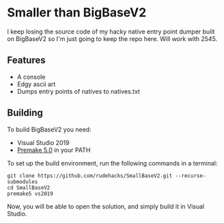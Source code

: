 # Smaller than BigBaseV2
I keep losing the source code of my hacky native entry point dumper built on BigBaseV2 so I'm just going to keep the repo here.
Will work with 2545.

## Features
* A console
* Edgy ascii art
* Dumps entry points of natives to natives.txt

## Building
To build BigBaseV2 you need:
* Visual Studio 2019
* [Premake 5.0](https://premake.github.io/download.html) in your PATH

To set up the build environment, run the following commands in a terminal:
```dos
git clone https://github.com/rudehacks/SmallBaseV2.git --recurse-submodules
cd SmallBaseV2
premake5 vs2019
```
Now, you will be able to open the solution, and simply build it in Visual Studio.
